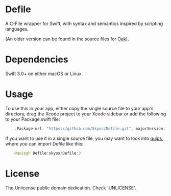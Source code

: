 # Defile
A C-File wrapper for Swift, with syntax and semantics inspired by scripting languages.

(An older version can be found in the source files for [Oak](https://github.com/Skyus/Oak)).

# Dependencies
Swift 3.0+ on either macOS or Linux.

# Usage
To use this in your app, either copy the single source file to your app's directory, drag the Xcode project to your Xcode sidebar or add the following to your Package.swift file:

```swift
    .Package(url: "https://github.com/Skyus/Defile.git", majorVersion: 3, minor: 0)
```

If you want to use it in a single source file, you may want to look into [quips](https://github.com/skyus/quips), where you can import Defile like this:

```swift
    @quipgh Defile:skyus/Defile:3
```

# License
The Unlicense public domain dedication. Check 'UNLICENSE'.